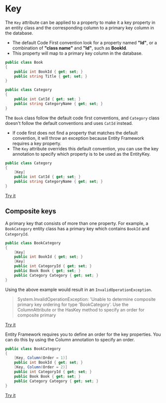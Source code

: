 # Key

The `Key` attribute can be applied to a property to make it a key property in an entity class and the corresponding column to a primary key column in the database. 

 - The default Code First convention look for a property named **"Id"**, or a combination of **"class name"** and **"Id"**, such as **BookId**. 
 - This property will map to a primary key column in the database.

```csharp
public class Book
{
    public int BookId { get; set; }
    public string Title { get; set; }
}

public class Category
{
    public int CatId { get; set; }
    public string CategoryName { get; set; }
}
```

The `Book` class follow the default code first conventions, and `Category` class doesn't follow the default conventions and uses `CatId` instead.


 - If code first does not find a property that matches the default convention, it will throw an exception because Entity Framework requires a key property. 
 - The `Key` attribute overrides this default convention, you can use the key annotation to specify which property is to be used as the EntityKey.

```csharp
public class Category
{
    [Key]
    public int CatId { get; set; }
    public string CategoryName { get; set; }
}
```

[Try it](https://dotnetfiddle.net/kQAyYp)

## Composite keys

A primary key that consists of more than one property. For example, a `BookCategory` entity class has a primary key which contains `BookId` and `CategoryId`.

```csharp
public class BookCategory
{
    [Key]
    public int BookId { get; set; }
    [Key]
    public int CategoryId { get; set; }
    public Book Book { get; set; }
    public Category Category { get; set; }
}
```

Using the above example would result in an `InvalidOperationException`.

> System.InvalidOperationException: 'Unable to determine composite primary key ordering for type 'BookCategory'. Use the ColumnAttribute or the HasKey method to specify an order for composite primary 

[Try it](https://dotnetfiddle.net/k6kTIb)

Entity Framework requires you to define an order for the key properties. You can do this by using the Column annotation to specify an order.

```csharp
public class BookCategory
{
    [Key, Column(Order = 1)]
    public int BookId { get; set; }
    [Key, Column(Order = 2)]
    public int CategoryId { get; set; }
    public Book Book { get; set; }
    public Category Category { get; set; }
}
```
[Try it](https://dotnetfiddle.net/LIp2Xh)